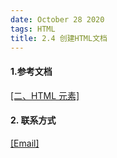 ```yaml
---
date: October 28 2020
tags: HTML
title: 2.4 创建HTML文档
---
```


#### 1.参考文档

[[二、HTML 元素]](https://web-oyster.github.io/2020/10/28/HTML/Tutorial/%E5%9B%9B%E3%80%81HTML%20%E5%85%83%E7%B4%A0/)

#### 2. 联系方式

[[Email]](yuanmin8888@outlook.com)
